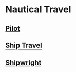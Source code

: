 # Nautical Travel

## [Pilot](Pilot.md)

## [Ship Travel](Ship%20Travel.md)

## [Shipwright](Shipwright.md)

